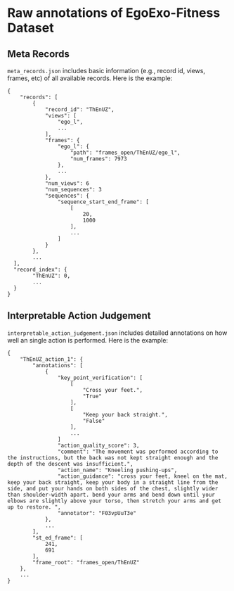 # Raw annotations of EgoExo-Fitness Dataset

## Meta Records
`meta_records.json` includes basic information (e.g., record id, views, frames, etc) of all available records. Here is the example:

```
{
    "records": [
        {
            "record_id": "ThEnUZ",
            "views": [
                "ego_l",
                ...
            ],
            "frames": {
                "ego_l": {
                    "path": "frames_open/ThEnUZ/ego_l",
                    "num_frames": 7973
                },
                ...
            },
            "num_views": 6
            "num_sequences": 3
            "sequences": {
                "sequence_start_end_frame": [
                    [
                        20,
                        1000
                    ],
                    ...
                ]
            }
        },
        ...
  ],
  "record_index": {
        "ThEnUZ": 0,
        ...
  }
}
```

## Interpretable Action Judgement
`interpretable_action_judgement.json` includes detailed annotations on how well an single action is performed. Here is the example:
```
{
    "ThEnUZ_action_1": {
        "annotations": [
            {
                "key_point_verification": [
                    [
                        "Cross your feet.",
                        "True"
                    ],
                    [
                        "Keep your back straight.",
                        "False"
                    ],
                    ...
                ]
                "action_quality_score": 3,
                "comment": "The movement was performed according to the instructions, but the back was not kept straight enough and the depth of the descent was insufficient.",
                "action_name": "Kneeling pushing-ups",
                "action_guidance": "cross your feet, kneel on the mat, keep your back straight, keep your body in a straight line from the side, and put your hands on both sides of the chest, slightly wider than shoulder-width apart. bend your arms and bend down until your elbows are slightly above your torso, then stretch your arms and get up to restore. ",
                "annotator": "F03vpUuT3e"
            },
            ...
        ],
        "st_ed_frame": [
            241,
            691
        ],
        "frame_root": "frames_open/ThEnUZ"
    },
    ...
}
```
